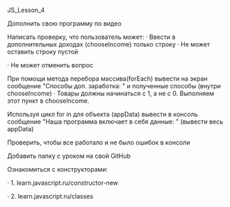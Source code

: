 JS_Lesson_4

Дополнить свою программу по видео

Написать проверку, что пользователь может: · Ввести в дополнительных доходах (chooseIncome) только строку
· Не может оставить строку пустой

· Не может отменить вопрос

При помощи метода перебора массива(forEach) вывести на экран сообщение "Способы доп. заработка: " и полученные способы (внутри chooseIncome)
· Товары должны начинаться с 1, а не с 0. Выполняем этот пункт в chooseIncome.

Используя цикл for in для объекта (appData) вывести в консоль сообщение "Наша программа включает в себя данные: " (вывести весь appData)

Проверить, чтобы все работало и не было ошибок в консоли

Добавить папку с уроком на свой GitHub

Ознакомиться с конструкторами:

· 1. learn.javascript.ru/constructor-new

· 2. learn.javascript.ru/classes